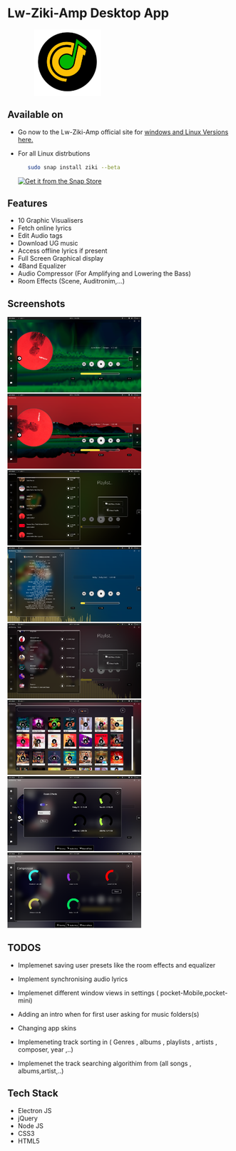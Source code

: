 # Lw-Ziki-Amp Desktop App

<img src="./images/zik.png" style="justify-content:center!important;align-items:center; display:flex; flex-direction:column; position:sticky; left:30%;" width="150" style=""/>

## Available on

- Go now to the Lw-Ziki-Amp official site for [windows and Linux Versions here.](https://lw-ziki-amp.herokuapp.com/)



- For all Linux distrbutions


    ```bash
       sudo snap install ziki --beta
    ```

  [![Get it from the Snap Store](https://snapcraft.io/static/images/badges/en/snap-store-black.svg)](https://snapcraft.io/ziki)
## Features

- 10 Graphic Visualisers
- Fetch online lyrics
- Edit Audio tags
- Download UG music
- Access offline lyrics if present
- Full Screen Graphical display
- 4Band Equalizer
- Audio Compressor (For Amplifying and Lowering the Bass)
- Room Effects (Scene, Auditronim,...)

## Screenshots

  <img src="./build/Screenshot from 2021-10-04 19-39-43.png" width="300">
  <img src="./build/Screenshot from 2021-10-04 19-39-35.png" width="300">
  <img src="./build/Screenshot from 2021-10-04 19-37-11.png" width="300">
  <img src="./build/Screenshot from 2021-10-03 06-16-15.png" width="300">
  <img src="./build/Screenshot from 2021-10-03 06-15-49.png" width="300">
  <img src="./build/Screenshot from 2021-10-03 06-15-34.png" width="300">
  <img src="./build/Screenshot from 2021-10-03 06-13-02.png" width="300">
  <img src="./build/Screenshot from 2021-10-03 06-12-34.png" width="300"/>

## TODOS

- Implemenet saving user presets like  the room effects and equalizer


- Implement synchronising audio lyrics
- Implemenet different window views in settings ( pocket-Mobile,pocket-mini)
- Adding an intro when for first user asking for music folders(s)

- Changing app skins 

- Implemeneting track sorting in ( Genres , albums , playlists , artists , composer, year ,..)

- Implemenet the track searching algorithim from (all songs , albums,artist,..)

## Tech Stack

- Electron JS
- jQuery
- Node JS
- CSS3
- HTML5
